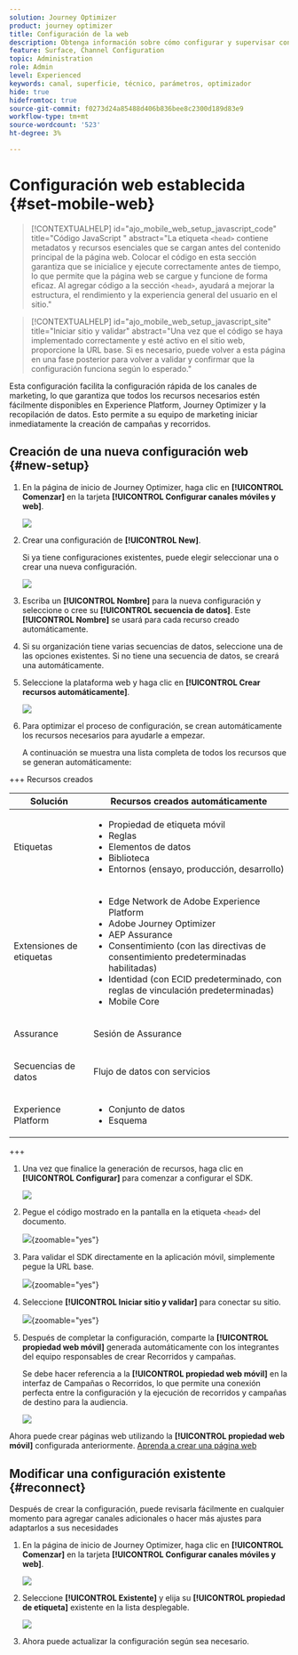 ```yaml
---
solution: Journey Optimizer
product: journey optimizer
title: Configuración de la web
description: Obtenga información sobre cómo configurar y supervisar configuraciones web
feature: Surface, Channel Configuration
topic: Administration
role: Admin
level: Experienced
keywords: canal, superficie, técnico, parámetros, optimizador
hide: true
hidefromtoc: true
source-git-commit: f0273d24a85488d406b836bee8c2300d189d83e9
workflow-type: tm+mt
source-wordcount: '523'
ht-degree: 3%

---
```


# Configuración web establecida {#set-mobile-web}

>[!CONTEXTUALHELP]
>id="ajo_mobile_web_setup_javascript_code"
>title="Código JavaScript "
>abstract="La etiqueta `<head>` contiene metadatos y recursos esenciales que se cargan antes del contenido principal de la página web. Colocar el código en esta sección garantiza que se inicialice y ejecute correctamente antes de tiempo, lo que permite que la página web se cargue y funcione de forma eficaz. Al agregar código a la sección `<head>`, ayudará a mejorar la estructura, el rendimiento y la experiencia general del usuario en el sitio."

>[!CONTEXTUALHELP]
>id="ajo_mobile_web_setup_javascript_site"
>title="Iniciar sitio y validar"
>abstract="Una vez que el código se haya implementado correctamente y esté activo en el sitio web, proporcione la URL base. Si es necesario, puede volver a esta página en una fase posterior para volver a validar y confirmar que la configuración funciona según lo esperado."

Esta configuración facilita la configuración rápida de los canales de marketing, lo que garantiza que todos los recursos necesarios estén fácilmente disponibles en Experience Platform, Journey Optimizer y la recopilación de datos. Esto permite a su equipo de marketing iniciar inmediatamente la creación de campañas y recorridos.

## Creación de una nueva configuración web {#new-setup}

1. En la página de inicio de Journey Optimizer, haga clic en **[!UICONTROL Comenzar]** en la tarjeta **[!UICONTROL Configurar canales móviles y web]**.

   ![](assets/guided-setup-config-1.png)

1. Crear una configuración de **[!UICONTROL New]**.

   Si ya tiene configuraciones existentes, puede elegir seleccionar una o crear una nueva configuración.

   ![](assets/guided-setup-config-2.png)

1. Escriba un **[!UICONTROL Nombre]** para la nueva configuración y seleccione o cree su **[!UICONTROL secuencia de datos]**. Este **[!UICONTROL Nombre]** se usará para cada recurso creado automáticamente.

1. Si su organización tiene varias secuencias de datos, seleccione una de las opciones existentes. Si no tiene una secuencia de datos, se creará una automáticamente.

1. Seleccione la plataforma web y haga clic en **[!UICONTROL Crear recursos automáticamente]**.

   ![](assets/guided-setup-config-5.png)

1. Para optimizar el proceso de configuración, se crean automáticamente los recursos necesarios para ayudarle a empezar.

   A continuación se muestra una lista completa de todos los recursos que se generan automáticamente:

+++ Recursos creados

   <table>
    <thead>
    <tr>
    <th><strong>Solución</strong></th>
    <th><strong>Recursos creados automáticamente</strong></th>
    </tr>
    </thead>
    <tbody>
    <tr>
    </tr>
    <tr>
    <td>
    <p>Etiquetas</p>
    </td>
    <td>
    <ul>
    <li>Propiedad de etiqueta móvil</li>
    <li>Reglas</li>
    <li>Elementos de datos</li>
    <li>Biblioteca</li>
    <li>Entornos (ensayo, producción, desarrollo)</li>
    </ul>
    </td>
    </tr>
    <tr>
    <td>
    <p>Extensiones de etiquetas</p>
    </td>
    <td>
    <ul>
    <li>Edge Network de Adobe Experience Platform</li>
    <li>Adobe Journey Optimizer</li>
    <li>AEP Assurance</li>
    <li>Consentimiento (con las directivas de consentimiento predeterminadas habilitadas)</li>
    <li>Identidad (con ECID predeterminado, con reglas de vinculación predeterminadas)</li>
    <li>Mobile Core</li>
    </ul>
    </td>
    </tr>
    <tr>
    <td>
    <p>Assurance</p>
    </td>
    <td>
    <p>Sesión de Assurance</p>
    </td>
    </tr>
    <tr>
    <td>
    <p>Secuencias de datos</p>
    </td>
    <td>
    <p>Flujo de datos con servicios</p>
    </td>
    </tr>
    <tr>
    <td>
    <p>Experience Platform</p>
    </td>
    <td>
    <ul>
    <li>Conjunto de datos</li>
    <li>Esquema</li>
    </ul>
    </td>
    </tr>
    </tbody>
    </table>

+++

1. Una vez que finalice la generación de recursos, haga clic en **[!UICONTROL Configurar]** para comenzar a configurar el SDK.

   ![](assets/guided-setup-config-web-1.png)

1. Pegue el código mostrado en la pantalla en la etiqueta `<head>` del documento.

   ![](assets/guided-setup-config-web-2.png){zoomable="yes"}

1. Para validar el SDK directamente en la aplicación móvil, simplemente pegue la URL base.

   ![](assets/guided-setup-config-web-3.png){zoomable="yes"}

1. Seleccione **[!UICONTROL Iniciar sitio y validar]** para conectar su sitio.

   ![](assets/guided-setup-config-web-4.png){zoomable="yes"}

1. Después de completar la configuración, comparte la **[!UICONTROL propiedad web móvil]** generada automáticamente con los integrantes del equipo responsables de crear Recorridos y campañas.

   Se debe hacer referencia a la **[!UICONTROL propiedad web móvil]** en la interfaz de Campañas o Recorridos, lo que permite una conexión perfecta entre la configuración y la ejecución de recorridos y campañas de destino para la audiencia.

   ![](assets/guided-setup-config-ios-8.png)

Ahora puede crear páginas web utilizando la **[!UICONTROL propiedad web móvil]** configurada anteriormente. [Aprenda a crear una página web](../web/create-web.md)

## Modificar una configuración existente {#reconnect}

Después de crear la configuración, puede revisarla fácilmente en cualquier momento para agregar canales adicionales o hacer más ajustes para adaptarlos a sus necesidades

1. En la página de inicio de Journey Optimizer, haga clic en **[!UICONTROL Comenzar]** en la tarjeta **[!UICONTROL Configurar canales móviles y web]**.

   ![](assets/guided-setup-config-1.png)

1. Seleccione **[!UICONTROL Existente]** y elija su **[!UICONTROL propiedad de etiqueta]** existente en la lista desplegable.

   ![](assets/guided-setup-config-web-5.png)

1. Ahora puede actualizar la configuración según sea necesario.
